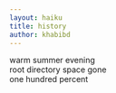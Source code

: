 ```yaml
---
layout: haiku
title: history
author: khabibd
---
```


warm summer evening<br>
root directory space gone<br>
one hundred percent<br>
